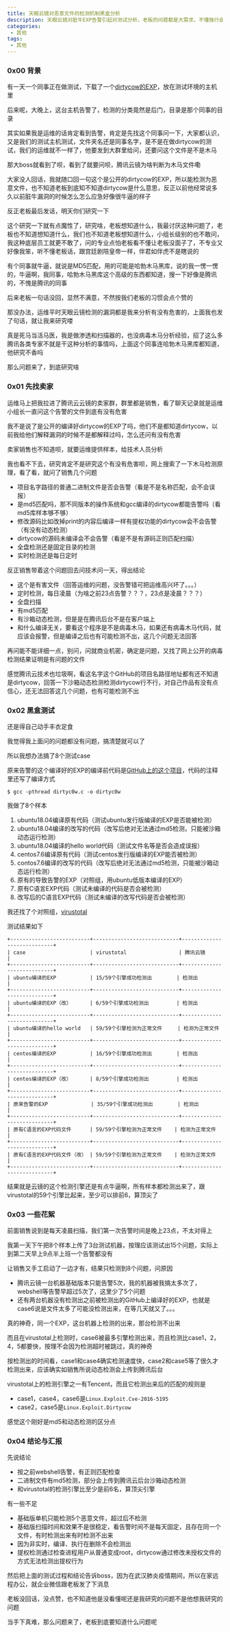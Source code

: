 ```yaml
---
title: 天眼云镜对恶意文件的检测机制黑盒分析
description: 天眼云镜对脏牛EXP告警引起对测试分析，老板的问题都是大需求，不懂强行会也要会
categories:
 - 其他
tags:
 - 其他
---
```


### 0x00 背景
有一天一个同事正在做测试，下载了一个[dirtycow的EXP](https://github.com/Brucetg/DirtyCow-EXP)，放在测试环境的主机里

后来呢，大晚上，这台主机告警了，检测的分类竟然是后门，目录是那个同事的目录

其实如果我是运维的话肯定看到告警，肯定是先找这个同事问一下，大家都认识，又是我们的测试主机测试，文件夹名还是同事名字，是不是在做dirtycow的测试，我们的运维就不一样了，他要发到大群里给问，还要问这个文件是不是木马

那大boss就看到了呗，看到了就要问呗，腾讯云镜为啥判断为木马文件嘞

大家没人回话，我就随口回一句这个是公开的dirtycow的EXP，所以能检测为恶意文件，也不知道老板到底知不知道dirtycow是什么意思，反正以前他经常说多久以前脏牛漏洞的时候怎么怎么应急好像很牛逼的样子

反正老板最后发话，明天你们研究一下

这个研究一下就有点魔性了，研究啥，老板想知道什么，我最讨厌这种问题了，老板也不知道想知道什么，我们也不知道老板想知道什么，小组长级别的也不敢问，我这种底层员工就更不敢了，问的专业点怕老板看不懂让老板没面子了，不专业又好像我笨，听不懂老板话，跟宫廷剧陪皇帝一样，伴君如伴虎不是瞎说的

有个同事就牛逼，就说是MD5匹配，用的可能是哈勃木马黑库，说的我一愣一愣的，牛逼啊，我同事，哈勃木马黑库这个高级的东西都知道，搜一下好像是腾讯的，不愧是腾讯的同事

后来老板一句话没回，显然不满意，不然按我们老板的习惯会点个赞的

那没办法，运维平时天眼云镜检测的漏洞都是我来分析有没有危害的，上面我也发了句话，就让我来研究喽

真是死马当活马医，我是做渗透和扫描器的，也没病毒木马分析经验，招了这么多腾讯各类专家不就是干这种分析的事情吗，上面这个同事连哈勃木马黑库都知道，他研究不香吗

那么问题来了，到底研究啥

### 0x01 先找卖家
运维马上把我拉进了腾讯云云镜的卖家群，群里都是销售，看了聊天记录就是运维小组长一直问这个告警的文件到底有没有危害

我不是说了是公开的编译好dirtycow的EXP了吗，他们不是都知道dirtycow，以前我给他们解释漏洞的时候不是都解释过吗，怎么还问有没有危害

卖家销售也不知道呗，就要运维提供样本，给技术人员分析

我也看不下去，研究肯定不是研究这个有没有危害呗，网上搜索了一下木马检测原理，看了看，就问了销售几个问题

* 项目名字路径的普通二进制文件是否会告警（看是不是名称匹配，会不会误报）
* 是md5匹配吗，那不同版本的操作系统和gcc编译的dirtycow都能告警吗（看md5库样本够不够）
* 修改源码比如改掉print的内容后编译一样有提权功能的dirtycow会不会告警（有没有动态检测）
* dirtycow的源码未编译会不会告警（看是不是有源码正则匹配扫描）
* 全盘检测还是固定目录的检测
* 实时检测还是每日定时

反正销售带着这个问题回去问技术问一天，得出结论

* 这个是有害文件（回答运维的问题，没告警错可把运维高兴坏了。。。）
* 定时检测，每日凌晨（为啥之前23点告警？？？，23点是凌晨？？？）
* 全盘扫描
* 有md5匹配
* 有沙箱动态检测，但是是在腾讯后台不是在客户端上
* 和什么编译无关，要看这个程序是不是病毒木马，如果还有病毒木马代码，就应该会报警，但是编译之后也有可能检测不出，这几个问题无法回答

再问能不能详细一点，别问，问就商业机密，确定是问题，又找了网上公开的病毒检测结果证明是有问题的文件

感觉腾讯云技术也垃圾啊，看这名字这个GitHub的项目名路径地址都有还不知道是dirtycow，回答一下沙箱动态检测检测dirtycow行不行，对自己作品有没有点信心，还无法回答这几个问题，也有可能检测不出

### 0x02 黑盒测试
还是得自己动手丰衣足食

我觉得我上面问的问题都没有问题，搞清楚就可以了

所以我想办法搞了8个测试case

原来告警的这个编译好的EXP的编译前代码是[GitHub上的这个项目](https://github.com/dirtycow/dirtycow.github.io.git)，代码的注释里还写了编译方式

```
$ gcc -pthread dirtyc0w.c -o dirtyc0w
```

我做了8个样本

1. ubuntu18.04编译原有代码（测试ubuntu发行版编译的EXP是否能被检测）
2. ubuntu18.04编译的改写的代码（改写后绝对无法通过md5检测，只能被沙箱动态运行检测）
3. ubuntu18.04编译的hello world代码（测试文件名等是否会造成误报）
4. centos7.6编译原有代码（测试centos发行版编译的EXP能否被检测）
5. contos7.6编译的改写的代码（改写后绝对无法通过md5检测，只能被沙箱动态运行检测）
6. 原有的导致告警的EXP（对照组，用ubuntu低版本编译的EXP）
7. 原有C语言EXP代码（测试未编译的代码是否会被检测）
8. 改写后的C语言EXP代码（测试未编译的改写代码是否会被检测）

我还找了个对照组，[virustotal](https://www.virustotal.com/)

测试结果如下

```
+--------------------------+----------------------------+----------------------------+
| case                     | virustotal                 | 腾讯云镜                    |
+--------------------------+----------------------------+----------------------------+
| ubuntu编译的EXP           | 15/59个引擎成功检测出        | 检测出                      |
+--------------------------+----------------------------+----------------------------+
| ubuntu编译的EXP（改）      | 6/59个引擎成功检测出         | 检测出                      |
+--------------------------+----------------------------+----------------------------+
| ubuntu编译的hello world   | 59/59个引擎检测为正常文件     | 检测为正常文件               |
+--------------------------+----------------------------+----------------------------+
| centos编译的EXP           | 16/59个引擎成功检测出        | 检测出                      |
+--------------------------+----------------------------+----------------------------+
| centos编译的EXP（改）      | 8/59个引擎成功检测出         | 检测出                      |
+--------------------------+----------------------------+----------------------------+
| 原来告警的EXP              | 35/59个引擎成功检测出        | 检测出                      |
+--------------------------+----------------------------+----------------------------+
| 原有C语言的EXP代码文件      | 59/59个引擎检测为正常文件    | 检测为正常文件               |
+--------------------------+----------------------------+----------------------------+
| 原有C语言的EXP代码文件（改） | 59/59个引擎检测为正常文件    | 检测为正常文件               |
+--------------------------+----------------------------+----------------------------+
```

结果就是云镜的这个检测引擎还是有点牛逼啊，所有样本都检测出来了，跟virustotal的59个引擎比起来，至少可以排前6，算顶尖了

### 0x03 一些花絮
前面销售说到是每天凌晨扫描，我们第一次告警时间是晚上23点，不太对得上

我第一天下午把8个样本上传了3台测试机器，按理应该测试出15个问题，实际上到第二天早上9点半上班一个告警都没有

让销售又手工启动了一边才有，结果只检测到8个问题，问原因

* 腾讯云镜一台机器基础版本只能告警5次，我的机器被我搞太多次了，webshell等告警早超过5次了，这里少了5个问题
* 还有两台机器没有检测出之前被检测出的GitHub上编译好的EXP，也就是case6说是文件太多了可能没检测出来，在等几天就又了。。。

真的神奇，同一个EXP，这台机器上检测的出来，那台检测不出来

而且在virustotal上检测时，case6被最多引擎检测出来，而且检测比case1，2，4，5都要快，按理不会因为检测超时被跳过，真的神奇

按检测出的时间看，case1和case4确实检测速度快，case2和case5等了很久才检测出来，应该确实如销售所说动态检测会上传到腾讯后台

virustotal上的检测引擎之一有Tencent，而且它检测出来后的匹配的规则是

* case1，case4，case6是`Linux.Exploit.Cve-2016-5195`
* case2，case5是`Linux.Exploit.Dirtycow`

感觉这个刚好是md5和动态检测的区分点

### 0x04 结论与汇报
先说结论

* 按之前webshell告警，有正则匹配检查
* 二进制文件有md5检测，部分会上传到腾讯云后台沙箱动态检测
* 和virustotal的检测引擎比至少是前6名，算顶尖引擎

有一些不足

* 基础版单机只能检测5个恶意文件，超过后不检测
* 基础版扫描时间和效果不是很稳定，看告警时间不是每天固定，且存在同一个文件，有时检测出来有时检测不出来
* 因为非实时，编译、执行在删除不会检测出
* 提权检测通过检查进程用户从普通变成root，dirtycow通过修改未授权文件的方式无法检测出提权行为

然后把上面的测试过程和结论告诉boss，因为在武汉肺炎疫情期间，所以在家远程办公，就企业微信跟老板发了下消息

老板没回话，没点赞，也不知道他是没看懂呢还是我研究的问题不是他想我研究的问题

当手下真难，那么问题来了，老板到底要知道什么问题呢
